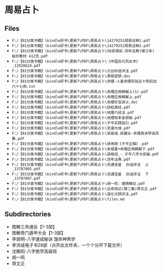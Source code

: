 # 周易占卜

## Files

- `F:/【01分类书籍】\kindle好书\更新7\PDF\周易占卜\14279251周易诠释1.pdf`
- `F:/【01分类书籍】\kindle好书\更新7\PDF\周易占卜\14279252周易诠释2.pdf`
- `F:/【01分类书籍】\kindle好书\更新7\PDF\周易占卜\56梁湘润-流年法典(增订本)  秘抄教材 412页.pdf`
- `F:/【01分类书籍】\kindle好书\更新7\PDF\周易占卜\《中国古代风水术》_12028624.pdf`
- `F:/【01分类书籍】\kindle好书\更新7\PDF\周易占卜\兰台妙选评注.pdf`
- `F:/【01分类书籍】\kindle好书\更新7\PDF\周易占卜\周易密钥.doc`
- `F:/【01分类书籍】\kindle好书\更新7\PDF\周易占卜\命理-人鉴命理存验五十例后加六十七例.txt`
- `F:/【01分类书籍】\kindle好书\更新7\PDF\周易占卜\命理应用精解上(1).pdf`
- `F:/【01分类书籍】\kindle好书\更新7\PDF\周易占卜\命理应用精解上.pdf`
- `F:/【01分类书籍】\kindle好书\更新7\PDF\周易占卜\命理珍宝讲义.doc`
- `F:/【01分类书籍】\kindle好书\更新7\PDF\周易占卜\四柱真经.pdf`
- `F:/【01分类书籍】\kindle好书\更新7\PDF\周易占卜\地理六经注.pdf`
- `F:/【01分类书籍】\kindle好书\更新7\PDF\周易占卜\地理知本金锁秘.pdf`
- `F:/【01分类书籍】\kindle好书\更新7\PDF\周易占卜\子平实践指引.pdf`
- `F:/【01分类书籍】\kindle好书\更新7\PDF\周易占卜\宅谱大成.pdf`
- `F:/【01分类书籍】\kindle好书\更新7\PDF\周易占卜\宋英成.段建业-命理真诀导读风集.pdf`
- `F:/【01分类书籍】\kindle好书\更新7\PDF\周易占卜\徐伟刚《子平正解》.pdf`
- `F:/【01分类书籍】\kindle好书\更新7\PDF\周易占卜\朱祖夏+命理应用精解下.pdf`
- `F:/【01分类书籍】\kindle好书\更新7\PDF\周易占卜\梁相润_-_子平八字大突破.pdf`
- `F:/【01分类书籍】\kindle好书\更新7\PDF\周易占卜\流年法典.pdf`
- `F:/【01分类书籍】\kindle好书\更新7\PDF\周易占卜\穷通宝鉴  白话评注  上_13787805.pdf`
- `F:/【01分类书籍】\kindle好书\更新7\PDF\周易占卜\穷通宝鉴  白话评注  下_13787807.pdf`
- `F:/【01分类书籍】\kindle好书\更新7\PDF\周易占卜\胡一鸣：堪舆精论.pdf`
- `F:/【01分类书籍】\kindle好书\更新7\PDF\周易占卜\论命琐记(第二集)蒋文正.pdf`
- `F:/【01分类书籍】\kindle好书\更新7\PDF\周易占卜\造化元钥评注.pdf`
- `F:/【01分类书籍】\kindle好书\更新7\PDF\周易占卜\files.md`

## Subdirectories

- 图解三命通会【1-3部】
- 图解奇门遁甲大全【1-3部】
- 李居明-八字速成秘诀 饿命神煞学
- 李洪成电子书28部（点开此文件夹，一个个分开下载文件）
- 沈朝阳-八字绝学高级班
- 胡一鸣
- 蒋文正
